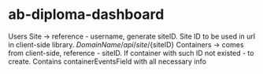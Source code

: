 # ab-diploma-dashboard

Users
    Site -> reference - username, generate siteID. Site ID to be used in url in client-side library.
    ${DomainName}/api/site/${siteID}
        Containers -> comes from client-side, reference - siteID. If container with such ID not existed - to create. Contains containerEventsField with all necessary info
